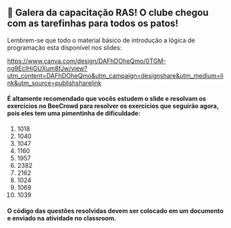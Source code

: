 ## 🦆 Galera da capacitação RAS! O clube chegou com as tarefinhas para todos os patos!


Lembrem-se que todo o material básico de introdução a lógica de programação esta disponível nos slides:

https://www.canva.com/design/DAFhDOheQmo/0TGM-ng9EcIHjGUXum8fJw/view?utm_content=DAFhDOheQmo&utm_campaign=designshare&utm_medium=link&utm_source=publishsharelink

####  É altamente recomendado que vocês estudem o slide e resolvam os exercícios no BeeCrowd para resolver os exercícios que seguirão agora, pois eles tem uma pimentinha de dificuldade:

1. 1018
2. 1040
3. 1047
4. 1160
5. 1957
6. 2382
7. 2162
8. 1024
9. 1069
10. 1039

#### O código das questões resolvidas devem ser colocado em um documento e enviado na atividade no classroom. 

